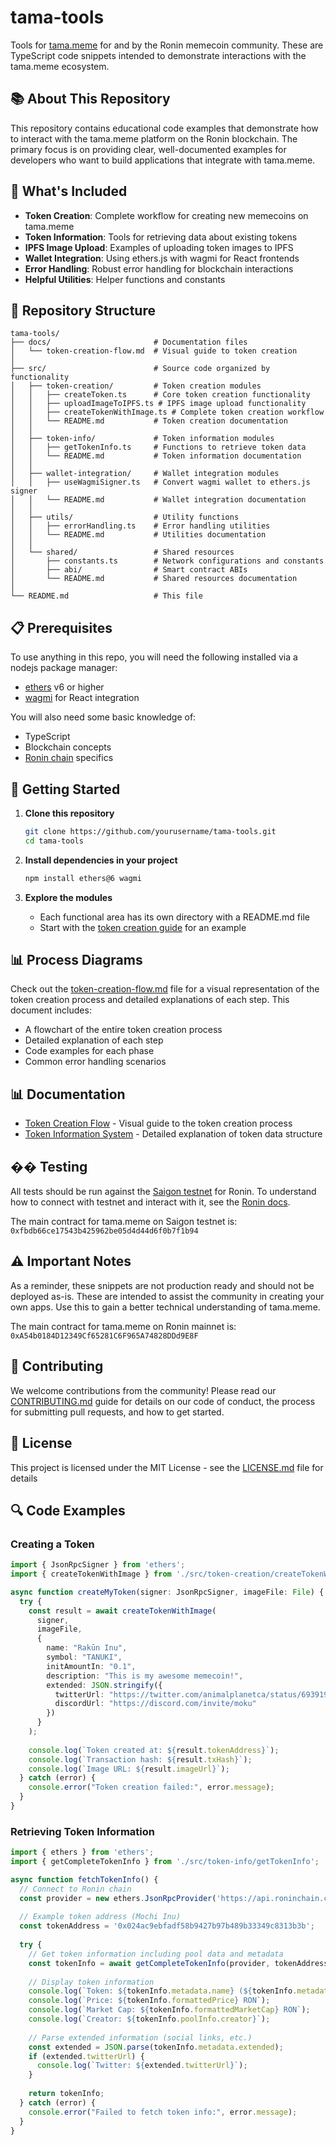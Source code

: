 # tama-tools

Tools for [tama.meme](https://tama.meme) for and by the Ronin memecoin community. These are TypeScript code snippets intended to demonstrate interactions with the tama.meme ecosystem.

## 📚 About This Repository

This repository contains educational code examples that demonstrate how to interact with the tama.meme platform on the Ronin blockchain. The primary focus is on providing clear, well-documented examples for developers who want to build applications that integrate with tama.meme.

## 🧩 What's Included

- **Token Creation**: Complete workflow for creating new memecoins on tama.meme
- **Token Information**: Tools for retrieving data about existing tokens
- **IPFS Image Upload**: Examples of uploading token images to IPFS
- **Wallet Integration**: Using ethers.js with wagmi for React frontends
- **Error Handling**: Robust error handling for blockchain interactions
- **Helpful Utilities**: Helper functions and constants

## 📁 Repository Structure

```
tama-tools/
├── docs/                       # Documentation files
│   └── token-creation-flow.md  # Visual guide to token creation
│
├── src/                        # Source code organized by functionality
│   ├── token-creation/         # Token creation modules
│   │   ├── createToken.ts      # Core token creation functionality
│   │   ├── uploadImageToIPFS.ts # IPFS image upload functionality
│   │   ├── createTokenWithImage.ts # Complete token creation workflow
│   │   └── README.md           # Token creation documentation
│   │
│   ├── token-info/             # Token information modules
│   │   ├── getTokenInfo.ts     # Functions to retrieve token data
│   │   └── README.md           # Token information documentation
│   │
│   ├── wallet-integration/     # Wallet integration modules
│   │   ├── useWagmiSigner.ts   # Convert wagmi wallet to ethers.js signer
│   │   └── README.md           # Wallet integration documentation
│   │
│   ├── utils/                  # Utility functions
│   │   ├── errorHandling.ts    # Error handling utilities
│   │   └── README.md           # Utilities documentation
│   │
│   └── shared/                 # Shared resources
│       ├── constants.ts        # Network configurations and constants
│       ├── abi/                # Smart contract ABIs
│       └── README.md           # Shared resources documentation
│
└── README.md                   # This file
```

## 📋 Prerequisites

To use anything in this repo, you will need the following installed via a nodejs package manager:

- [ethers](https://docs.ethers.org/v6/getting-started/) v6 or higher
- [wagmi](https://wagmi.sh/react/getting-started) for React integration

You will also need some basic knowledge of:
- TypeScript
- Blockchain concepts
- [Ronin chain](https://docs.roninchain.com/developers/quickstart) specifics

## 🚀 Getting Started

1. **Clone this repository**
   ```bash
   git clone https://github.com/yourusername/tama-tools.git
   cd tama-tools
   ```

2. **Install dependencies in your project**
   ```bash
   npm install ethers@6 wagmi
   ```

3. **Explore the modules**
   - Each functional area has its own directory with a README.md file
   - Start with the [token creation guide](src/token-creation/README.md) for an example


## 📊 Process Diagrams

Check out the [token-creation-flow.md](docs/token-creation-flow.md) file for a visual representation of the token creation process and detailed explanations of each step. This document includes:

- A flowchart of the entire token creation process
- Detailed explanation of each step
- Code examples for each phase
- Common error handling scenarios

## 📊 Documentation

- [Token Creation Flow](docs/token-creation-flow.md) - Visual guide to the token creation process
- [Token Information System](docs/token-info-explained.md) - Detailed explanation of token data structure

## �� Testing

All tests should be run against the [Saigon testnet](https://saigon-app.roninchain.com/) for Ronin. To understand how to connect with testnet and interact with it, see the [Ronin docs](https://support.roninchain.com/hc/en-us/articles/14035929237787-Accessing-Saigon-Testnet).

The main contract for tama.meme on Saigon testnet is: `0xfbdb66ce17543b425962be05d4d44d6f0b7f1b94`

## ⚠️ Important Notes

As a reminder, these snippets are not production ready and should not be deployed as-is. These are intended to assist the community in creating your own apps. Use this to gain a better technical understanding of tama.meme.

The main contract for tama.meme on Ronin mainnet is: `0xA54b0184D12349Cf65281C6F965A74828DDd9E8F`

## 🤝 Contributing

We welcome contributions from the community! Please read our [CONTRIBUTING.md](CONTRIBUTING.md) guide for details on our code of conduct, the process for submitting pull requests, and how to get started.

## 📄 License

This project is licensed under the MIT License - see the [LICENSE.md](LICENSE.md) file for details

## 🔍 Code Examples

### Creating a Token

```typescript
import { JsonRpcSigner } from 'ethers';
import { createTokenWithImage } from './src/token-creation/createTokenWithImage';

async function createMyToken(signer: JsonRpcSigner, imageFile: File) {
  try {
    const result = await createTokenWithImage(
      signer,
      imageFile,
      {
        name: "Rakūn Inu",
        symbol: "TANUKI",
        initAmountIn: "0.1",
        description: "This is my awesome memecoin!",
        extended: JSON.stringify({
          twitterUrl: "https://twitter.com/animalplanetca/status/693919291368960004",
          discordUrl: "https://discord.com/invite/moku"
        })
      }
    );
    
    console.log(`Token created at: ${result.tokenAddress}`);
    console.log(`Transaction hash: ${result.txHash}`);
    console.log(`Image URL: ${result.imageUrl}`);
  } catch (error) {
    console.error("Token creation failed:", error.message);
  }
}
```

### Retrieving Token Information

```typescript
import { ethers } from 'ethers';
import { getCompleteTokenInfo } from './src/token-info/getTokenInfo';

async function fetchTokenInfo() {
  // Connect to Ronin chain
  const provider = new ethers.JsonRpcProvider('https://api.roninchain.com/rpc');
  
  // Example token address (Mochi Inu)
  const tokenAddress = '0x024ac9ebfadf58b9427b97b489b33349c8313b3b';
  
  try {
    // Get token information including pool data and metadata
    const tokenInfo = await getCompleteTokenInfo(provider, tokenAddress);
    
    // Display token information
    console.log(`Token: ${tokenInfo.metadata.name} (${tokenInfo.metadata.symbol})`);
    console.log(`Price: ${tokenInfo.formattedPrice} RON`);
    console.log(`Market Cap: ${tokenInfo.formattedMarketCap} RON`);
    console.log(`Creator: ${tokenInfo.poolInfo.creator}`);
    
    // Parse extended information (social links, etc.)
    const extended = JSON.parse(tokenInfo.metadata.extended);
    if (extended.twitterUrl) {
      console.log(`Twitter: ${extended.twitterUrl}`);
    }
    
    return tokenInfo;
  } catch (error) {
    console.error("Failed to fetch token info:", error.message);
  }
}
```

